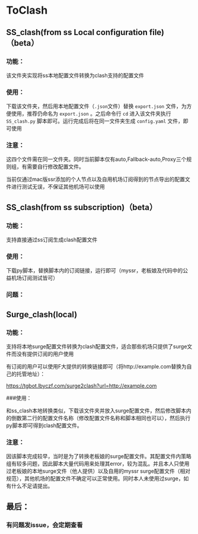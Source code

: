 # ToClash

## SS_clash(from ss Local configuration file) （beta）

### 功能：

该文件夹实现将ss本地配置文件转换为clash支持的配置文件

### 使用：

下载该文件夹，然后用本地配置文件（`.json`文件）替换 `export.json` 文件，为方便使用，推荐仍命名为 `export.json` 。之后命令行 `cd` 进入该文件夹执行 `SS_clash.py` 脚本即可。运行完成后将在同一文件夹生成 `config.yaml` 文件，即可使用

### 注意：

这四个文件需在同一文件夹。同时当前脚本仅有auto,Fallback-auto,Proxy三个规则组，有需要自行修改配置文件。

当前仅通过mac版ssr添加的个人节点以及自用机场订阅得到的节点导出的配置文件进行测试无误，不保证其他机场可以使用



## SS_clash(from ss subscription)（beta）

### 功能：

支持直接通过ss订阅生成clash配置文件

### 使用：

下载py脚本，替换脚本内的订阅链接，运行即可（myssr，老板娘及代码中的公益机场订阅测试皆可）

### 问题：

## Surge_clash(local)

### 功能：

支持将本地surge配置文件转换为clash配置文件，适合那些机场只提供了surge文件而没有提供订阅的用户使用

有订阅的用户可以使用F大提供的转换链接即可（将http://example.com替换为自己的托管地址）：

https://tgbot.lbyczf.com/surge2clash?url=http://example.com

###使用：

和ss_clash本地转换类似，下载该文件夹并放入surge配置文件，然后修改脚本内的倒数第二行的配置文件名称（修改配置文件名称和脚本相同也可以），然后执行py脚本即可得到clash配置文件。

### 注意：

因该脚本完成较早，当时是为了转换老板娘的surge配置文件。其配置文件内策略组有较多问题，因此脚本大量代码用来处理其error，较为混乱。并且本人只使用过老板娘的本地surge文件（他人提供）以及自用的myssr surge配置文件（相对规范），其他机场的配置文件不确定可以正常使用。同时本人未使用过surge，如有什么不足请提出。

## 最后：

### 有问题发issue，会定期查看

